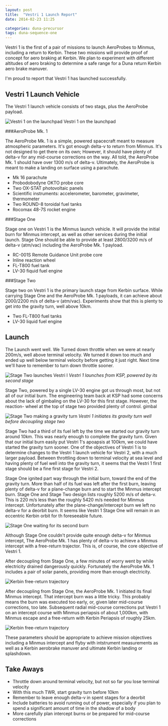 ```yaml
---
layout: post
title:  "Vestri 1 Launch Report"
date: 2014-02-23 11:25

categories: duna-precursor
tags: duna-sequence-one
---
```


Vestri 1 is the first of a pair of missions to launch AeroProbes to Minmus,
including a return to Kerbin. These two missions will provide proof of concept
for aero braking at Kerbin. We plan to experiment with different altitudes of
aero braking to determine a safe range for a Duna return Kerbin aero brake
manuver.

I'm proud to report that Vestri 1 has launched successfully.


Vestri 1 Launch Vehicle
-----------------------

The Vestri 1 launch vehicle consists of two stags, plus the AeroProbe payload.

![Vestri 1 on the launchpad][launchpad]
<span class="imgcaption">Vestri 1 on the launchpad</span>

###AeroProbe Mk. 1

The AeroProbe Mk. 1 is a simple, powered spacecraft meant to measure
atmospheric parameters. It's got enough delta-v to return from Minmus. It's not
designed to get there on its own; However, it should have plenty of delta-v for
any mid-course corrections on the way. All told, the AeroProbe Mk. 1 should
have over 1300 m/s of delta-v. Ultimately, the AeroProbe is meant to make a
landing on surface using a parachute.

* Mk 16 parachute
* Probodobodyne OKTO probe core
* Two OX-STAT photovoltaic panels
* Scientific instruments: accelerometer, barometer, gravimeter, thermometer
* Two ROUND-8 toroidal fuel tanks
* Rocomax 48-7S rocket engine

###Stage One

Stage one on Vestri 1 is the Minmus launch vehicle. It will provide the initial
burn for Minmus intercept, as well as other services during the initial launch.
Stage One should be able to provide at least 2800/3200 m/s of delta-v (atm/vac)
including the AeroProbe Mk. 1 payload.

* RC-001S Remote Guidance Unit probe core
* Inline reaction wheel
* FL-T800 fuel tank
* LV-30 fiquid fuel engine

###Stage Two

Stage two on Vestri 1 is the primary launch stage from Kerbin surface. While
carrying Stage One and the AeroProbe Mk. 1 payloads, it can achieve about
2000/2200 m/s of delta-v (atm/vac). Experiments show that this is plenty to get
into the gravity turn, well above 10km.

* Two FL-T800 fuel tanks
* LV-30 liquid fuel engine

Launch
------

The Launch went well. We Turned down throttle when we were at nearly 200m/s,
well above terminal velocity. We turned it down too much and ended up well
below terminal velocity before getting it just right. Next time we'll have to
remember to turn down throttle sooner.

![Stage Two launches Vestri I][launch]
_Vestri 1 launches from KSP, powered by its second stage_

Stage Two, powered by a single LV-30 engine got us through most, but not all of
our initial burn. The engineering team back at KSP had some concerns about the
lack of gimbaling on the LV-30 for this first stage. However, the reaction-
wheel at the top of stage two provided plenty of control. gimbal 

![Stage Two making a gravity turn][gravityturn]
_Vestri 1 initiates its gravity turn well before decoupling stage two_

Stage Two had a third of its fuel left by the time we started our gravity turn
around 10km. This was nearly enough to complete the gravity turn. Given that
our initial burn easily put Vestri 1's apoapsis at 100km, we could have started
the gravity turn sooner. One of the objectives of Vestri 1 is to determine
changes to the Vestri 1 launch vehicle for Vestri 2, with a much larger
payload. Between throttling down to terminal velocity at sea level and having
plenty of fuel well into the gravity turn, it seems that the
Vestri 1 first stage should be a fine first stage for Vestri 2.


Stage One ignited part way through the initial burn, toward the end of the
gravity turn. More than half of its fuel was left after the first burn, leaving
plenty of delta-v for a plane-change burn and to start the Minmus intercept
burn. Stage One and Stage Two design lists roughly 5200 m/s of delta-v. This is
220 m/s less than the roughly 5420 m/s needed for Minmus intercept.
Unfortunately after the plane-change/intercept burn we left no delta-v for a
deorbit burn. It seems like Vestri 1 Stage One will remain in an eccentric
Kerbin orbit for th foreseeable future.

![Stage One waiting for its second burn][stageone]

Although Stage One couldn't provide quite enough delta-v for Minmus intercept,
The AeroProbe Mk. 1 has plenty of delta-v to achieve a Minmus intercept with a
free-return trajector. This is, of course, the core objective of Vestri 1.

After decoupling from Stage One, a few minutes of worry went by while
electricity drained dangerously quickly. Fortunately the AeroProbe Mk. 1
includes a pair of solar panels, providing more than enough electricity.

![Kerbin free-return trajectory][solarpowered]

After decoupling from Stage One, the AeroProbe Mk. 1 initiated its final Minmus
intercept. That intercept burn was a little tricky. This probably means the
burn was executed too early, or, given later mid-course corrections, too late.
Subsequent radial mid-course corrections put Vestri 1 on an intercept course
with Minmus periapsis of about 1,000km, with Minmus escape and a free-return
with Kerbin Periapsis of roughly 25km.

![Kerbin free-return trajectory][freereturn]

These parameters should be appropriate to achieve mission objectives including
a Minmus intercept and flyby with intstrument measurements as well as a Kerbin
aerobrake manuver and ultimate Kerbin landing or splashdown.

Take Aways
----------

* Throttle down around terminal velocity, but not so far you lose terminal
  velocity
* With this much TWR, start gravity turn before 10km
* Remember to leave enough delta-v in spent stages for a deorbit
* Include batteries to avoid running out of power, especially if you plan to
  spend a significant amount of time in the shadow of a body
* More carefully plan intercept burns or be prepared for mid-course corrections

[launchpad]: {{site.baseurl}}/images/vestri-1/launch-pad.png "Vestri 1 on the launchpad"
[launch]: {{site.baseurl}}/images/vestri-1/launch.png "Stage Two launches Vestri 1 from KSP"
[gravityturn]: {{site.baseurl}}/images/vestri-1/gravity-turn.png "Vestri 1 starts its gravity turn"
[stageone]: {{site.baseurl}}/images/vestri-1/stage-1.png "Vestri 1, Stage One just after the initial launch"
[solarpowered]: {{site.baseurl}}/images/vestri-1/solar-powered.png "the AeroProbe Mk. 1 is solar powered, thank goodness"
[freereturn]: {{site.baseurl}}/images/vestri-1/free-return.png "Vestri 1 on a free-return trajectory"
